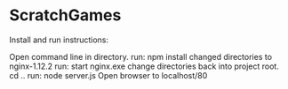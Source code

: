 # ScratchGames

Install and run instructions:

Open command line in directory. 
run: npm install 
changed directories to nginx-1.12.2
run: start nginx.exe
change directories back into project root. cd ..
run: node server.js
Open browser to localhost/80


